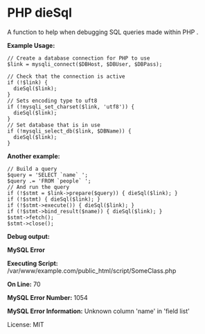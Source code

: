 PHP dieSql
==========           

A function to help when debugging SQL queries made within PHP .

**Example Usage:**

    // Create a database connection for PHP to use
    $link = mysqli_connect($DBHost, $DBUser, $DBPass);

    // Check that the connection is active
    if (!$link) {
      dieSql($link);
    }
    // Sets encoding type to uft8
    if (!mysqli_set_charset($link, 'utf8')) {
      dieSql($link);
    }
    // Set database that is in use
    if (!mysqli_select_db($link, $DBName)) {
      dieSql($link);
    }

**Another example:**

    // Build a query
    $query = 'SELECT `name` ';
    $query .= 'FROM `people` ';
    // And run the query
    if (!$stmt = $link->prepare($query)) { dieSql($link); }
    if (!$stmt) { dieSql($link); }
    if (!$stmt->execute()) { dieSql($link); }
    if (!$stmt->bind_result($name)) { dieSql($link); }
    $stmt->fetch();
    $stmt->close();

**Debug output:**

**MySQL Error**

**Executing Script:** /var/www/example.com/public_html/script/SomeClass.php

**On Line:** 70

**MySQL Error Number:** 1054

**MySQL Error Information:** Unknown column 'name' in 'field list'

License: MIT
